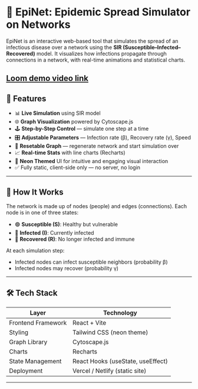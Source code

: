 # 🦠 EpiNet: Epidemic Spread Simulator on Networks

EpiNet is an interactive web-based tool that simulates the spread of an infectious disease over a network using the **SIR (Susceptible–Infected–Recovered)** model. It visualizes how infections propagate through connections in a network, with real-time animations and statistical charts.

## [Loom demo video link](https://www.loom.com/share/bfbe0d0c94bb49de96052674c6011b77?sid=50caeb9a-208f-4146-a07a-d8876dc21ba6)

## 🎯 Features

- 📊 **Live Simulation** using SIR model
- 🌐 **Graph Visualization** powered by Cytoscape.js
- 🕹️ **Step-by-Step Control** — simulate one step at a time
- 🎛️ **Adjustable Parameters** — Infection rate (β), Recovery rate (γ), Speed
- 🔄 **Resetable Graph** — regenerate network and start simulation over
- 📈 **Real-time Stats** with line charts (Recharts)
- 🎨 **Neon Themed** UI for intuitive and engaging visual interaction
- ✅ Fully static, client-side only — no server, no login

---

## 🧠 How It Works

The network is made up of nodes (people) and edges (connections). Each node is in one of three states:

- 🟢 **Susceptible (S)**: Healthy but vulnerable
- 🔴 **Infected (I)**: Currently infected
- 🔵 **Recovered (R)**: No longer infected and immune

At each simulation step:
- Infected nodes can infect susceptible neighbors (probability β)
- Infected nodes may recover (probability γ)

---

## 🛠 Tech Stack

| Layer               | Technology                     |
|--------------------|--------------------------------|
| Frontend Framework | React + Vite                   |
| Styling            | Tailwind CSS (neon theme)      |
| Graph Library      | Cytoscape.js                   |
| Charts             | Recharts                       |
| State Management   | React Hooks (useState, useEffect) |
| Deployment         | Vercel / Netlify (static site) |

---


